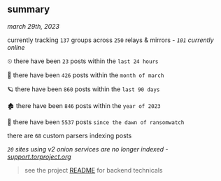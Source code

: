 
## summary
_march 29th, 2023_

currently tracking `137` groups across `250` relays & mirrors - _`101` currently online_

⏲ there have been `23` posts within the `last 24 hours`

🦈 there have been `426` posts within the `month of march`

🪐 there have been `860` posts within the `last 90 days`

🏚 there have been `846` posts within the `year of 2023`

🦕 there have been `5537` posts `since the dawn of ransomwatch`

there are `68` custom parsers indexing posts

_`20` sites using v2 onion services are no longer indexed - [support.torproject.org](https://support.torproject.org/onionservices/v2-deprecation/)_

> see the project [README](https://github.com/joshhighet/ransomwatch#ransomwatch--) for backend technicals
